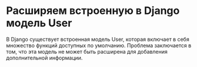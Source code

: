# Расширяем встроенную в Django модель User

В Django существует встроенная модель User, которая включает в себя множество функций доступных по умолчанию. Проблема заключается в том, что эта модель не может быть расширена для добавления дополнительной информации.
